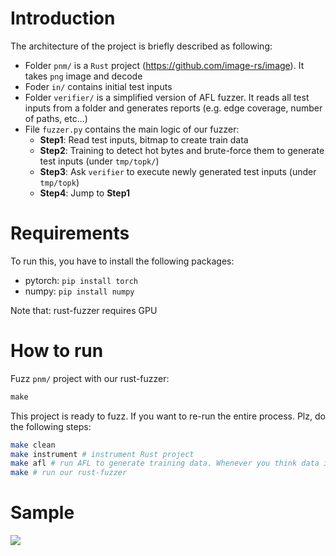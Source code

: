 # Introduction

The architecture of the project is briefly described as following:

- Folder `pnm/` is a `Rust` project (https://github.com/image-rs/image). It takes `png` image and decode
- Foder `in/` contains initial test inputs
- Folder `verifier/` is a simplified version of AFL fuzzer. It reads all test inputs from a folder and generates reports (e.g. edge coverage, number of paths, etc...)
- File `fuzzer.py` contains the main logic of our fuzzer:
  - **Step1**: Read test inputs, bitmap to create train data
  - **Step2**: Training to detect hot bytes and brute-force them to generate test inputs (under `tmp/topk/`)
  - **Step3**: Ask `verifier` to execute newly generated test inputs (under `tmp/topk`)
  - **Step4**: Jump to **Step1**
  
# Requirements

To run this, you have to install the following packages:

- pytorch: ```pip install torch```
- numpy: ```pip install numpy```

Note that: rust-fuzzer requires GPU


# How to run

Fuzz `pnm/` project with our rust-fuzzer:
```javascript
make
```

This project is ready to fuzz. If you want to re-run the entire process. Plz, do the following steps:

```bash
make clean
make instrument # instrument Rust project
make afl # run AFL to generate training data. Whenever you think data is sufficient, stop AFL
make # run our rust-fuzzer

```

# Sample
![](https://s8.gifyu.com/images/ezgif-6-28948025d975.gif)
